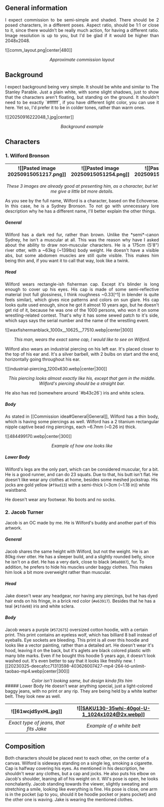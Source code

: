 ## General information
<p align="justify">I expect commission to be semi-simple and shaded. There should be 2 posed characters, in a different poses. Aspect ratio, should be 1:1 or close to it, since there wouldn't be really much action, for having a different ratio. Image resolution is up to you, but I'd be glad if it would be higher than 2048x2048.</p>

![[comm_layout.png|center|480]]

<center><i>Approximate commission layout</i></center>

<div style="page-break-after: always;"></div>

## Background
<p align="justify">I expect background being very simple. It should be white and similar to The Stanley Parable. Just a plain white, with some slight shadows, just to show that the characters aren't floating, but standing on the ground. It shouldn't need to be exactly `#ffffff`, if you have different light color, you can use it here. Yet so, I'd prefer it to be in colder tones, rather than warm ones.</p>

![[20250916222048_1.jpg|center]]
<center><i>Background example</i></center>

<div style="page-break-after: always;"></div>

## Characters
### 1. Wilford Bronson
| ![[Pasted image 20250915051217.png]] | ![[Pasted image 20250915051254.png]] | ![[Pasted image 20250915051311.png]] |
| ------------------------------------ | ------------------------------------ | ------------------------------------ |
<center><i>These 3 images are already good at presenting him, as a character, but let me give a little bit more details.</i></center>

<p align="justify">As you see by the full name, Wilford is a character, based on the Echoverse. In this case, he is a Sydney Bronson. To not go with unnecessary lore description why he has a different name, I'll better explain the other things. </p>

##### General
<p align="justify">Wilford has a dark red fur, rather than brown. Unlike the *semi*-canon Sydney, he isn't a muscular at all. This was the reason why have I asked about the ability to draw non-muscular characters. He is a 175cm (5'8") river otter, with a ~63kg (~139lbs) body weight. He doesn't have a visible abs, but some abdomen muscles are still quite visible. This makes him being thin and, if you want it to call that way, look like a twink. </p>

##### Head
<p align="justify">Wilford wears rectangle-ish fisherman cap. Except it's blinder is long enough to cover up his eyes. His cap is made of some semi-reflective material (not full glossiness, I think roughness ~0.33[^1] in blender is quite feels similar), which gives nice patterns and colors on sun glare. His cap looks quite used enough, since he got it almost 10 years ago, but he doesn't get rid of it, because he was one of the 1000 persons, who won it on some wrestling-related contest. That's why it has some sewed patch to it's side, which says says the serial number and the name of the wrestling event.</p>

![[waxfishermanblack_1000x__10625__77510.webp|center|300]]
<center><i>This man, wears the exact same cap, I would like to see on Wilford.</i></center>

<p align="justify">Wilford also wears an industrial piercing on his left ear. It's placed closer to the top of his ear and. It's a silver barbell, with 2 bulbs on start and the end, horizontally going throughout his ear.</p>

![[industrial-piercing_1200x630.webp|center|300]]
<center><i>This piercing looks almost exactly like his, except that gem in the middle. Wilford's piercing should be a straight bar.</i></center>

<p align="justify">He also has red (somewhere around `#b43c26`) iris and white sclera.</p>

##### Body
<p align="justify">As stated in [[Commission idea#General|General]], Wilford has a thin body, which is having some piercings as well. 
Wilford has a 2 titanium rectangular nipple captive bead ring piercings, each ~6.7mm (~0.26 in) thick.</p>

![[484499170.webp|center|300]]
<center><i>Example of how one looks like</i></center>

##### Lower Body
Wilford's legs are the only part, which can be considered muscular, for a bit. He is a good runner, and can do 23 squats. Due to that, his butt isn't flat.
He doesn't like wear any clothes at home, besides some meshed jockstrap. His jocks are gold yellow (`#f9ad13`) with a semi-thick (~3cm (~1.18 in)) white waistband. 

He doesn't wear any footwear. No boots and no socks.
### 2. Jacob Turner
Jacob is an OC made by me. He is Wilford's buddy and another part of this artwork.
##### General
Jacob shares the same height with Wilford, but not the weight. He is an 80kg river otter. He has a sleeper build, and a slightly rounded belly, since he isn't on a diet. He has a very dark, close to black (`#0a0807`), fur. To addition, he prefers to hide his muscles under baggy clothes. This makes him look a bit more overweight rather than muscular.
##### Head
Jake doesn't wear any headgear, nor having any piercings, but he has dyed hair ends on his fringe, in a brick red color (`#e63917`). Besides that he has a teal (`#1fde98`) iris and white sclera.
##### Body
Jacob wears a purple (`#572675`) oversized cotton hoodie, with a certain print. This print contains an eyeless wolf, which has billiard 8 ball instead of eyeballs. Eye sockets are bleeding. This print is all over this hoodie and looks like a vector painting, rather than a detailed art. 
He doesn't wear it's hood, leaving it on the back, but it's aglets are black colored plastic with many bite marks. Even if he bought this hoodie 5 years ago, it doesn't look washed out. It's even better to say that it looks like freshly new.
![[20230325-deecafcc71313598-403626007427-mp4-264-ld-unlimit-taobao-mp4.webp|center|300]]
<center><i>Color isn't looking same, but design kinda fits him</i></center>
##### Lower Body
He doesn't wear anything special, just a light-colored baggy jeans, with no print or any rip. They are being held by a white leather belt. They look new as well.

|![[61wcjdSyxHL.jpg]]|![[SAKU130-35whi-40gol-U-1_1024x1024@2x.webp]]|
| :---: | :---: |
|*Exact type of jeans, that fits Jake*|*Example of a white belt*|
## Composition
Both characters should be placed next to each other, on the center of a canvas. 
Wilford is sideways standing on a single leg, smoking a cigarette. Cap is halfway covering his eyes. As mentioned in his description, he shouldn't wear any clothes, but a cap and jocks. He also puts his elbow on Jacob's shoulder, leaning all of his weight on it. Wil's pose is open, he looks nonchalantly. 
Jacob standing towards the viewer, slightly sweating and stretching a smile, looking like everything is fine. His pose is close, one arm is in the pocket (up to you, should it be hoodie pocket or jeans pocket) and the other one is waving. Jake is wearing the mentioned clothes.

[^1]: Roughness 0.33 = this result  ![[Pasted image 20250915072744.png|128]]

